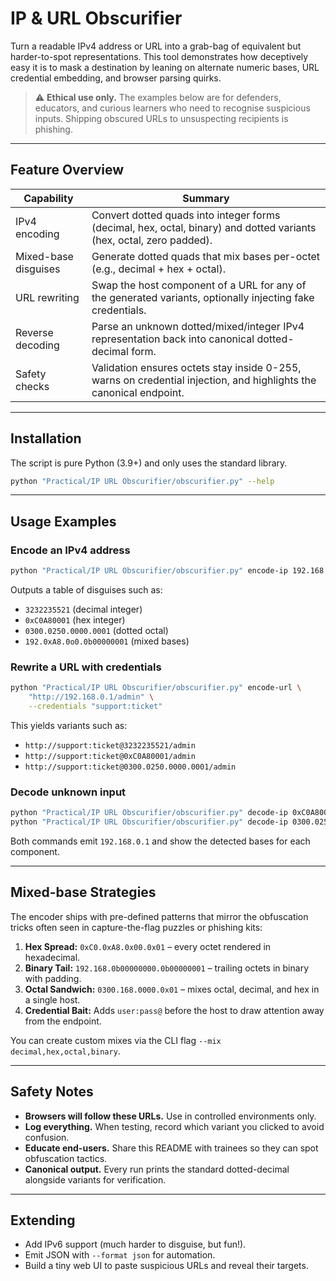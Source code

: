 # IP & URL Obscurifier

Turn a readable IPv4 address or URL into a grab-bag of equivalent but harder-to-spot representations. This tool demonstrates how deceptively easy it is to mask a destination by leaning on alternate numeric bases, URL credential embedding, and browser parsing quirks.

> ⚠️ **Ethical use only.** The examples below are for defenders, educators, and curious learners who need to recognise suspicious inputs. Shipping obscured URLs to unsuspecting recipients is phishing.

---

## Feature Overview

| Capability | Summary |
|------------|---------|
| IPv4 encoding | Convert dotted quads into integer forms (decimal, hex, octal, binary) and dotted variants (hex, octal, zero padded). |
| Mixed-base disguises | Generate dotted quads that mix bases per-octet (e.g., decimal + hex + octal). |
| URL rewriting | Swap the host component of a URL for any of the generated variants, optionally injecting fake credentials. |
| Reverse decoding | Parse an unknown dotted/mixed/integer IPv4 representation back into canonical dotted-decimal form. |
| Safety checks | Validation ensures octets stay inside 0-255, warns on credential injection, and highlights the canonical endpoint. |

---

## Installation

The script is pure Python (3.9+) and only uses the standard library.

```bash
python "Practical/IP URL Obscurifier/obscurifier.py" --help
```

---

## Usage Examples

### Encode an IPv4 address

```bash
python "Practical/IP URL Obscurifier/obscurifier.py" encode-ip 192.168.0.1
```

Outputs a table of disguises such as:

- `3232235521` (decimal integer)
- `0xC0A80001` (hex integer)
- `0300.0250.0000.0001` (dotted octal)
- `192.0xA8.0o0.0b00000001` (mixed bases)

### Rewrite a URL with credentials

```bash
python "Practical/IP URL Obscurifier/obscurifier.py" encode-url \
    "http://192.168.0.1/admin" \
    --credentials "support:ticket"
```

This yields variants such as:

- `http://support:ticket@3232235521/admin`
- `http://support:ticket@0xC0A80001/admin`
- `http://support:ticket@0300.0250.0000.0001/admin`

### Decode unknown input

```bash
python "Practical/IP URL Obscurifier/obscurifier.py" decode-ip 0xC0A80001
python "Practical/IP URL Obscurifier/obscurifier.py" decode-ip 0300.0250.0000.0001
```

Both commands emit `192.168.0.1` and show the detected bases for each component.

---

## Mixed-base Strategies

The encoder ships with pre-defined patterns that mirror the obfuscation tricks often seen in capture-the-flag puzzles or phishing kits:

1. **Hex Spread:** `0xC0.0xA8.0x00.0x01` – every octet rendered in hexadecimal.
2. **Binary Tail:** `192.168.0b00000000.0b00000001` – trailing octets in binary with padding.
3. **Octal Sandwich:** `0300.168.0000.0x01` – mixes octal, decimal, and hex in a single host.
4. **Credential Bait:** Adds `user:pass@` before the host to draw attention away from the endpoint.

You can create custom mixes via the CLI flag `--mix decimal,hex,octal,binary`.

---

## Safety Notes

- **Browsers will follow these URLs.** Use in controlled environments only.
- **Log everything.** When testing, record which variant you clicked to avoid confusion.
- **Educate end-users.** Share this README with trainees so they can spot obfuscation tactics.
- **Canonical output.** Every run prints the standard dotted-decimal alongside variants for verification.

---

## Extending

- Add IPv6 support (much harder to disguise, but fun!).
- Emit JSON with `--format json` for automation.
- Build a tiny web UI to paste suspicious URLs and reveal their targets.

